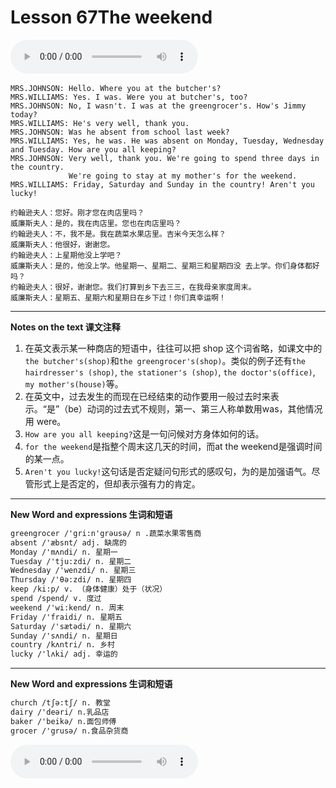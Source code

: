 # Lesson 67The weekend

​<audio id="audio" controls="" loop="loop">
    <source id="mp3" src="https://online1.tingclass.net/lesson/shi0529/0000/16/67.mp3"> 
</audio>

```
MRS.JOHNSON: Hello. Where you at the butcher's?
MRS.WILLIAMS: Yes. I was. Were you at butcher's, too?
MRS.JOHNSON: No, I wasn't. I was at the greengrocer's. How's Jimmy today?
MRS.WILLIAMS: He's very well, thank you.
MRS.JOHNSON: Was he absent from school last week?
MRS.WILLIAMS: Yes, he was. He was absent on Monday, Tuesday, Wednesday and Tuesday. How are you all keeping?
MRS.JOHNSON: Very well, thank you. We're going to spend three days in the country. 
             We're going to stay at my mother's for the weekend.
MRS.WILLIAMS: Friday, Saturday and Sunday in the country! Aren't you lucky!

约翰逊夫人：您好。刚才您在肉店里吗？
威廉斯夫人：是的，我在肉店里。您也在肉店里吗？
约翰逊夫人：不，我不是。我在蔬菜水果店里。吉米今天怎么样？
威廉斯夫人：他很好，谢谢您。
约翰逊夫人：上星期他没上学吧？
威廉斯夫人：是的，他没上学。他星期一、星期二、星期三和星期四没 去上学。你们身体都好吗？
约翰逊夫人：很好，谢谢您。我们打算到乡下去三三，在我母亲家度周末。
威廉斯夫人：星期五、星期六和星期日在乡下过！你们真幸运啊！
```


------------
**Notes on the text 课文注释**
1. 在英文表示某一种商店的短语中，往往可以把 shop 这个词省略，如课文中的`the butcher's(shop)`和`the greengrocer's(shop)`。类似的例子还有`the hairdresser's (shop)`, `the stationer's (shop)`, `the doctor's(office)`, `my mother's(house)`等。
2. 在英文中，过去发生的而现在已经结束的动作要用一般过去时来表示。“是”（be）动词的过去式不规则，第一、第三人称单数用was，其他情况用 were。
3. `How are you all keeping?`这是一句问候对方身体如何的话。
4. `for the weekend`是指整个周末这几天的时间，而at the weekend是强调时间的某一点。
5. `Aren't you lucky!`这句话是否定疑问句形式的感叹句，为的是加强语气。尽管形式上是否定的，但却表示强有力的肯定。

-------------
**New Word and expressions 生词和短语**
```markdown
greengrocer /'gri:n'grəusə/ n .蔬菜水果零售商
absent /'æbsnt/ adj. 缺席的
Monday /'mʌndi/ n. 星期一
Tuesday /'tju:zdi/ n. 星期二
Wednesday /'wenzdi/ n. 星期三
Thursday /'θə:zdi/ n. 星期四
keep /ki:p/ v. （身体健康）处于（状况）
spend /spend/ v. 度过
weekend /'wi:kend/ n. 周末
Friday /'fraidi/ n. 星期五
Saturday /'sætədi/ n. 星期六
Sunday /'sʌndi/ n. 星期日
country /kʌntri/ n. 乡村
lucky /'lʌki/ adj. 幸运的
```
-------------

**New Word and expressions 生词和短语**
```markdown
church /tʃə:tʃ/ n. 教堂
dairy /'deəri/ n.乳品店
baker /'beikə/ n.面包师傅
grocer /'grusə/ n.食品杂货商
```

<audio id="audio" controls="" loop="loop">
    <source id="mp3" src="https://i.xiao84.com/en-nce/1mp3-en/lesson68.mp3">
</audio>